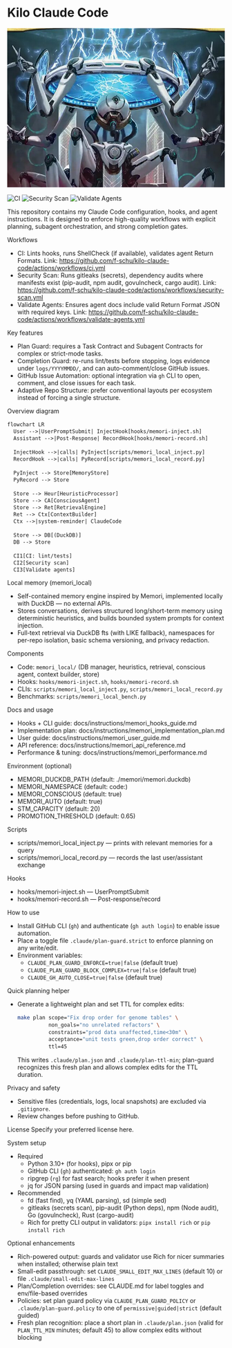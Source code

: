 Kilo Claude Code
================

![Repository Banner](assets/header.jpg)

![CI](https://github.com/f-schu/kilo-claude-code/actions/workflows/ci.yml/badge.svg)
![Security Scan](https://github.com/f-schu/kilo-claude-code/actions/workflows/security-scan.yml/badge.svg)
![Validate Agents](https://github.com/f-schu/kilo-claude-code/actions/workflows/validate-agents.yml/badge.svg)

This repository contains my Claude Code configuration, hooks, and agent instructions. It is designed to enforce high-quality workflows with explicit planning, subagent orchestration, and strong completion gates.

Workflows
- CI: Lints hooks, runs ShellCheck (if available), validates agent Return Formats.
  Link: https://github.com/f-schu/kilo-claude-code/actions/workflows/ci.yml
- Security Scan: Runs gitleaks (secrets), dependency audits where manifests exist (pip-audit, npm audit, govulncheck, cargo audit).
  Link: https://github.com/f-schu/kilo-claude-code/actions/workflows/security-scan.yml
- Validate Agents: Ensures agent docs include valid Return Format JSON with required keys.
  Link: https://github.com/f-schu/kilo-claude-code/actions/workflows/validate-agents.yml

Key features
- Plan Guard: requires a Task Contract and Subagent Contracts for complex or strict-mode tasks.
- Completion Guard: re-runs lint/tests before stopping, logs evidence under `logs/YYYYMMDD/`, and can auto-comment/close GitHub issues.
- GitHub Issue Automation: optional integration via `gh` CLI to open, comment, and close issues for each task.
- Adaptive Repo Structure: prefer conventional layouts per ecosystem instead of forcing a single structure.

Overview diagram

```mermaid
flowchart LR
  User -->|UserPromptSubmit| InjectHook[hooks/memori-inject.sh]
  Assistant -->|Post-Response| RecordHook[hooks/memori-record.sh]

  InjectHook -->|calls| PyInject[scripts/memori_local_inject.py]
  RecordHook -->|calls| PyRecord[scripts/memori_local_record.py]

  PyInject --> Store[MemoryStore]
  PyRecord --> Store

  Store --> Heur[HeuristicProcessor]
  Store --> CA[ConsciousAgent]
  Store --> Ret[RetrievalEngine]
  Ret --> Ctx[ContextBuilder]
  Ctx -->|system-reminder| ClaudeCode

  Store --> DB[(DuckDB)]
  DB --> Store

  CI1[CI: lint/tests]
  CI2[Security scan]
  CI3[Validate agents]
```

Local memory (memori_local)
- Self-contained memory engine inspired by Memori, implemented locally with DuckDB — no external APIs.
- Stores conversations, derives structured long/short-term memory using deterministic heuristics, and builds bounded system prompts for context injection.
- Full‑text retrieval via DuckDB fts (with LIKE fallback), namespaces for per-repo isolation, basic schema versioning, and privacy redaction.

Components
- Code: `memori_local/` (DB manager, heuristics, retrieval, conscious agent, context builder, store)
- Hooks: `hooks/memori-inject.sh`, `hooks/memori-record.sh`
- CLIs: `scripts/memori_local_inject.py`, `scripts/memori_local_record.py`
- Benchmarks: `scripts/memori_local_bench.py`

Docs and usage
- Hooks + CLI guide: docs/instructions/memori_hooks_guide.md
- Implementation plan: docs/instructions/memori_implementation_plan.md
 - User guide: docs/instructions/memori_user_guide.md
 - API reference: docs/instructions/memori_api_reference.md
 - Performance & tuning: docs/instructions/memori_performance.md

Environment (optional)
- MEMORI_DUCKDB_PATH (default: ./memori/memori.duckdb)
- MEMORI_NAMESPACE (default: code:<repo-dir>)
- MEMORI_CONSCIOUS (default: true)
- MEMORI_AUTO (default: true)
- STM_CAPACITY (default: 20)
- PROMOTION_THRESHOLD (default: 0.65)

Scripts
- scripts/memori_local_inject.py — prints <system-reminder> with relevant memories for a query
- scripts/memori_local_record.py — records the last user/assistant exchange

Hooks
- hooks/memori-inject.sh — UserPromptSubmit
- hooks/memori-record.sh — Post-response/record

How to use
- Install GitHub CLI (`gh`) and authenticate (`gh auth login`) to enable issue automation.
- Place a toggle file `.claude/plan-guard.strict` to enforce planning on any write/edit.
- Environment variables:
  - `CLAUDE_PLAN_GUARD_ENFORCE=true|false` (default true)
  - `CLAUDE_PLAN_GUARD_BLOCK_COMPLEX=true|false` (default true)
  - `CLAUDE_GH_AUTO_CLOSE=true|false` (default true)

Quick planning helper
- Generate a lightweight plan and set TTL for complex edits:
  ```bash
  make plan scope="Fix drop order for genome tables" \
            non_goals="no unrelated refactors" \
            constraints="prod data unaffected,time<30m" \
            acceptance="unit tests green,drop order correct" \
            ttl=45
  ```
  This writes `.claude/plan.json` and `.claude/plan-ttl-min`; plan-guard recognizes this fresh plan and allows complex edits for the TTL duration.

Privacy and safety
- Sensitive files (credentials, logs, local snapshots) are excluded via `.gitignore`.
- Review changes before pushing to GitHub.

License
Specify your preferred license here.

System setup
- Required
  - Python 3.10+ (for hooks), pipx or pip
  - GitHub CLI (`gh`) authenticated: `gh auth login`
  - ripgrep (`rg`) for fast search; hooks prefer it when present
  - jq for JSON parsing (used in guards and impact map validation)
- Recommended
  - fd (fast find), yq (YAML parsing), sd (simple sed)
  - gitleaks (secrets scan), pip-audit (Python deps), npm (Node audit), Go (govulncheck), Rust (cargo-audit)
  - Rich for pretty CLI output in validators: `pipx install rich` or `pip install rich`

Optional enhancements
- Rich-powered output: guards and validator use Rich for nicer summaries when installed; otherwise plain text
- Small-edit passthrough: set `CLAUDE_SMALL_EDIT_MAX_LINES` (default 10) or file `.claude/small-edit-max-lines`
- Plan/Completion overrides: see CLAUDE.md for label toggles and env/file-based overrides
- Policies: set plan guard policy via `CLAUDE_PLAN_GUARD_POLICY` or `.claude/plan-guard.policy` to one of `permissive|guided|strict` (default guided)
- Fresh plan recognition: place a short plan in `.claude/plan.json` (valid for `PLAN_TTL_MIN` minutes; default 45) to allow complex edits without blocking
